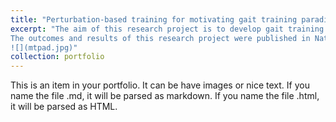 ```yaml
---
title: "Perturbation-based training for motivating gait training paradigms in elderly people"
excerpt: "The aim of this research project is to develop gait training paradigms through the application of different types of perturbations while subjects are moving with an assistive walker. By analyzing variations in mobility and stability with changing perturbation regimes, it is envisioned that a mobile task-oriented training system can be created to reduce the rates of high-risk falls for elderly subjects. This project is an extension of the [Tethered Pelvic Assist Device (TPAD)](https://roar.me.columbia.edu/content/tpad), and is being conducted with the Columbia University [Robotics and Rehabilitation Laboratory](https://roar.me.columbia.edu/), in a multidisciplinary team of researchers ranging from robotics and medical backgrounds.
The outcomes and results of this research project were published in Nature's Scientific Reports [here](https://www.nature.com/articles/s41598-023-46145-5/).
![](mtpad.jpg)"
collection: portfolio
---
```


This is an item in your portfolio. It can be have images or nice text. If you name the file .md, it will be parsed as markdown. If you name the file .html, it will be parsed as HTML. 
